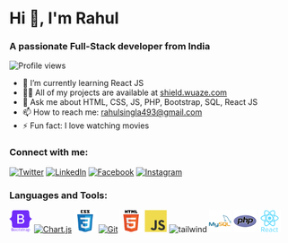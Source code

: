 # Hi 👋, I'm Rahul 

### A passionate Full-Stack developer from India

![Profile views](https://komarev.com/ghpvc/?username=Rahulsingla11&label=Profile%20views&color=0e75b6&style=flat)


- 🌱 I’m currently learning React JS
- 👨‍💻 All of my projects are available at [shield.wuaze.com](https://shield.wuaze.com)
- 💬 Ask me about HTML, CSS, JS, PHP, Bootstrap, SQL, React JS
- 📫 How to reach me: rahulsingla493@gmail.com
- ⚡ Fun fact: I love watching movies

### Connect with me:

[<img src="https://raw.githubusercontent.com/rahuldkjain/github-profile-readme-generator/master/src/images/icons/Social/twitter.svg" alt="Twitter" width="30" height="40" />](https://twitter.com/Rahul25025615)
[<img src="https://raw.githubusercontent.com/rahuldkjain/github-profile-readme-generator/master/src/images/icons/Social/linked-in-alt.svg" alt="LinkedIn" width="30" height="40" />](https://linkedin.com/in/Rahul%20Singla)
[<img src="https://raw.githubusercontent.com/rahuldkjain/github-profile-readme-generator/master/src/images/icons/Social/facebook.svg" alt="Facebook" width="30" height="40" />](https://fb.com/Rahul%20Singla)
[<img src="https://raw.githubusercontent.com/rahuldkjain/github-profile-readme-generator/master/src/images/icons/Social/instagram.svg" alt="Instagram" width="30" height="40" />](https://instagram.com/rahul_singla_108)

### Languages and Tools:

[<img src="https://raw.githubusercontent.com/devicons/devicon/master/icons/bootstrap/bootstrap-plain-wordmark.svg" alt="Bootstrap" width="40" height="40"/>](https://getbootstrap.com)
[<img src="https://www.chartjs.org/media/logo-title.svg" alt="Chart.js" width="40" height="40"/>](https://www.chartjs.org)
[<img src="https://raw.githubusercontent.com/devicons/devicon/master/icons/css3/css3-original-wordmark.svg" alt="CSS3" width="40" height="40"/>](https://www.w3schools.com/css/)
[<img src="https://www.vectorlogo.zone/logos/git-scm/git-scm-icon.svg" alt="Git" width="40" height="40"/>](https://git-scm.com/)
[<img src="https://raw.githubusercontent.com/devicons/devicon/master/icons/html5/html5-original-wordmark.svg" alt="HTML5" width="40" height="40"/>](https://developer.mozilla.org/en-US/docs/Web/HTML)
[<img src="https://raw.githubusercontent.com/devicons/devicon/master/icons/javascript/javascript-original.svg" alt="JavaScript" width="40" height="40"/>](https://developer.mozilla.org/en-US/docs/Web/JavaScript)
 <img src="https://www.vectorlogo.zone/logos/tailwindcss/tailwindcss-icon.svg" alt="tailwind" width="40" height="40"/>
[<img src="https://raw.githubusercontent.com/devicons/devicon/master/icons/mysql/mysql-original-wordmark.svg" alt="MySQL" width="40" height="40"/>](https://www.mysql.com/)
[<img src="https://raw.githubusercontent.com/devicons/devicon/master/icons/php/php-original.svg" alt="PHP" width="40" height="40"/>](https://www.php.net)
[<img src="https://raw.githubusercontent.com/devicons/devicon/master/icons/react/react-original-wordmark.svg" alt="React" width="40" height="40"/>](https://reactjs.org/)
